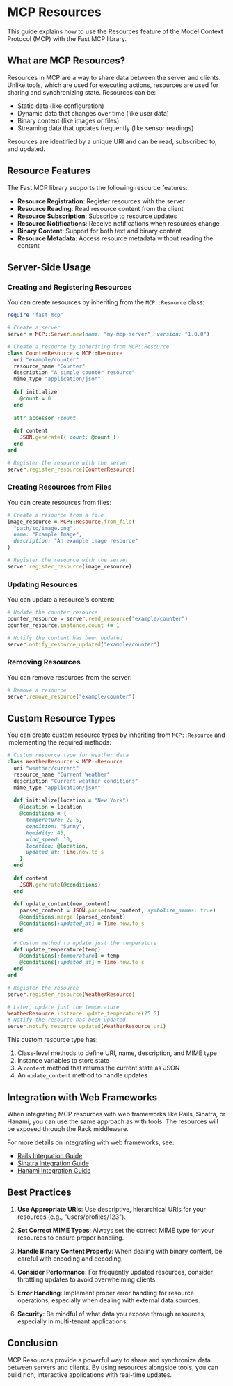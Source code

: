 # MCP Resources

This guide explains how to use the Resources feature of the Model Context Protocol (MCP) with the Fast MCP library.

## What are MCP Resources?

Resources in MCP are a way to share data between the server and clients. Unlike tools, which are used for executing actions, resources are used for sharing and synchronizing state. Resources can be:

- Static data (like configuration)
- Dynamic data that changes over time (like user data)
- Binary content (like images or files)
- Streaming data that updates frequently (like sensor readings)

Resources are identified by a unique URI and can be read, subscribed to, and updated.

## Resource Features

The Fast MCP library supports the following resource features:

- **Resource Registration**: Register resources with the server
- **Resource Reading**: Read resource content from the client
- **Resource Subscription**: Subscribe to resource updates
- **Resource Notifications**: Receive notifications when resources change
- **Binary Content**: Support for both text and binary content
- **Resource Metadata**: Access resource metadata without reading the content

## Server-Side Usage

### Creating and Registering Resources

You can create resources by inheriting from the `MCP::Resource` class:

```ruby
require 'fast_mcp'

# Create a server
server = MCP::Server.new(name: "my-mcp-server", version: "1.0.0")

# Create a resource by inheriting from MCP::Resource
class CounterResource < MCP::Resource
  uri "example/counter"
  resource_name "Counter"
  description "A simple counter resource"
  mime_type "application/json"
  
  def initialize
    @count = 0
  end
  
  attr_accessor :count
  
  def content
    JSON.generate({ count: @count })
  end
end

# Register the resource with the server
server.register_resource(CounterResource)
```

### Creating Resources from Files

You can create resources from files:

```ruby
# Create a resource from a file
image_resource = MCP::Resource.from_file(
  "path/to/image.png",
  name: "Example Image",
  description: "An example image resource"
)

# Register the resource with the server
server.register_resource(image_resource)
```

### Updating Resources

You can update a resource's content:

```ruby
# Update the counter resource
counter_resource = server.read_resource("example/counter")
counter_resource.instance.count += 1

# Notify the content has been updated
server.notify_resource_updated("example/counter")
```

### Removing Resources

You can remove resources from the server:

```ruby
# Remove a resource
server.remove_resource("example/counter")
```


## Custom Resource Types

You can create custom resource types by inheriting from `MCP::Resource` and implementing the required methods:

```ruby
# Custom resource type for weather data
class WeatherResource < MCP::Resource
  uri "weather/current"
  resource_name "Current Weather"
  description "Current weather conditions"
  mime_type "application/json"
  
  def initialize(location = "New York")
    @location = location
    @conditions = {
      temperature: 22.5,
      condition: "Sunny",
      humidity: 45,
      wind_speed: 10,
      location: @location,
      updated_at: Time.now.to_s
    }
  end
  
  def content
    JSON.generate(@conditions)
  end
  
  def update_content(new_content)
    parsed_content = JSON.parse(new_content, symbolize_names: true)
    @conditions.merge!(parsed_content)
    @conditions[:updated_at] = Time.now.to_s
  end
  
  # Custom method to update just the temperature
  def update_temperature(temp)
    @conditions[:temperature] = temp
    @conditions[:updated_at] = Time.now.to_s
  end
end

# Register the resource
server.register_resource(WeatherResource)

# Later, update just the temperature
WeatherResource.instance.update_temperature(25.5)
# Notify the resource has been updated
server.notify_resource_updated(WeatherResource.uri)
```

This custom resource type has:

1. Class-level methods to define URI, name, description, and MIME type
2. Instance variables to store state
3. A `content` method that returns the current state as JSON
4. An `update_content` method to handle updates

## Integration with Web Frameworks

When integrating MCP resources with web frameworks like Rails, Sinatra, or Hanami, you can use the same approach as with tools. The resources will be exposed through the Rack middleware.

For more details on integrating with web frameworks, see:
- [Rails Integration Guide](./rails_integration.md)
- [Sinatra Integration Guide](./sinatra_integration.md)
- [Hanami Integration Guide](./hanami_integration.md)

## Best Practices

1. **Use Appropriate URIs**: Use descriptive, hierarchical URIs for your resources (e.g., "users/profiles/123").

2. **Set Correct MIME Types**: Always set the correct MIME type for your resources to ensure proper handling.

3. **Handle Binary Content Properly**: When dealing with binary content, be careful with encoding and decoding.

4. **Consider Performance**: For frequently updated resources, consider throttling updates to avoid overwhelming clients.

5. **Error Handling**: Implement proper error handling for resource operations, especially when dealing with external data sources.

6. **Security**: Be mindful of what data you expose through resources, especially in multi-tenant applications.

## Conclusion

MCP Resources provide a powerful way to share and synchronize data between servers and clients. By using resources alongside tools, you can build rich, interactive applications with real-time updates. 
